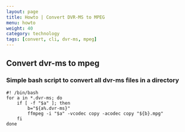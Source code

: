 ```yaml
---
layout: page
title: Howto | Convert DVR-MS to MPEG
menu: howto
weight: 40
category: technology
tags: [convert, cli, dvr-ms, mpeg]
---
```


## Convert dvr-ms to mpeg

### Simple bash script to convert all dvr-ms files in a directory

    #! /bin/bash
    for a in *.dvr-ms; do
        if [ -f "$a" ]; then
            b="${a%.dvr-ms}"
            ffmpeg -i "$a" -vcodec copy -acodec copy "${b}.mpg"
        fi
    done

